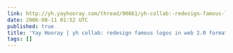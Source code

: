 ```yaml
---
link: http://yh.yayhooray.com/thread/90661/yh-collab:-redesign-famous-logos-in-web-2-0-format?page=12
date: 2006-08-11 01:52 UTC
published: true
title: 'Yay Hooray | yh collab: redesign famous logos in web 2.0 format!'
tags: []
---
```



